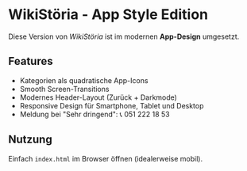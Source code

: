 # WikiStöria - App Style Edition

Diese Version von *WikiStöria* ist im modernen **App-Design** umgesetzt.

## Features
- Kategorien als quadratische App-Icons
- Smooth Screen-Transitions
- Modernes Header-Layout (Zurück + Darkmode)
- Responsive Design für Smartphone, Tablet und Desktop
- Meldung bei "Sehr dringend": 📞 051 222 18 53

## Nutzung
Einfach `index.html` im Browser öffnen (idealerweise mobil).